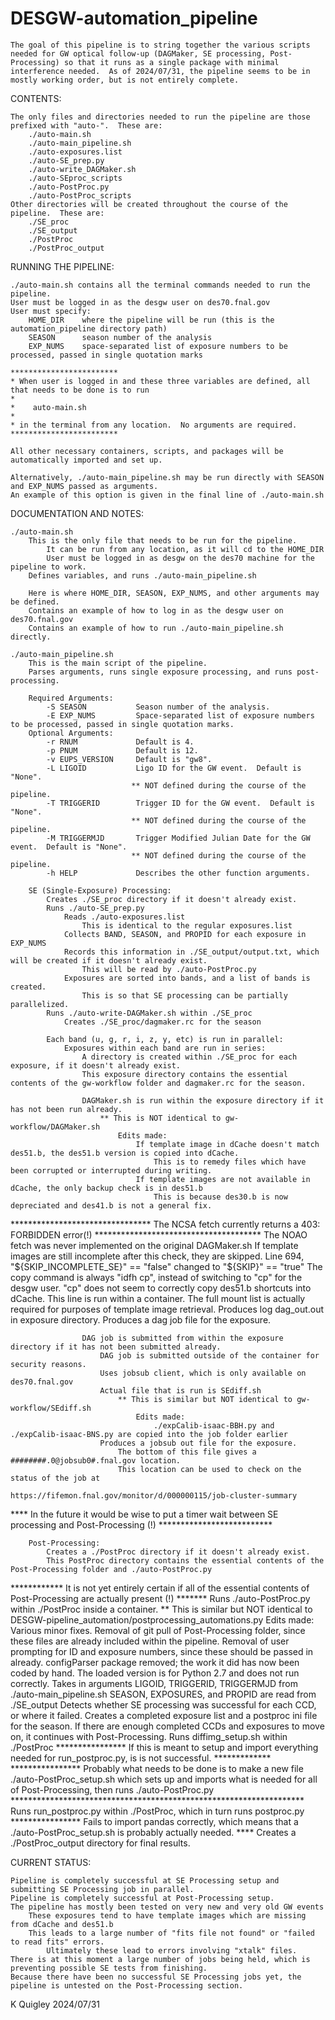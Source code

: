 # DESGW-automation_pipeline

    The goal of this pipeline is to string together the various scripts needed for GW optical follow-up (DAGMaker, SE processing, Post-Processing) so that it runs as a single package with minimal interference needed.  As of 2024/07/31, the pipeline seems to be in mostly working order, but is not entirely complete.

CONTENTS:
    
    The only files and directories needed to run the pipeline are those prefixed with "auto-".  These are:
        ./auto-main.sh
        ./auto-main_pipeline.sh
        ./auto-exposures.list
        ./auto-SE_prep.py
        ./auto-write_DAGMaker.sh
        ./auto-SEproc_scripts
        ./auto-PostProc.py
        ./auto-PostProc_scripts
    Other directories will be created throughout the course of the pipeline.  These are:
        ./SE_proc
        ./SE_output
        ./PostProc
        ./PostProc_output

RUNNING THE PIPELINE:
    
    ./auto-main.sh contains all the terminal commands needed to run the pipeline.
    User must be logged in as the desgw user on des70.fnal.gov
    User must specify:
        HOME_DIR    where the pipeline will be run (this is the automation_pipeline directory path)
        SEASON      season number of the analysis
        EXP_NUMS    space-separated list of exposure numbers to be processed, passed in single quotation marks
    
    ************************
    * When user is logged in and these three variables are defined, all that needs to be done is to run 
    *
    *    auto-main.sh
    *    
    * in the terminal from any location.  No arguments are required.  
    ************************

    All other necessary containers, scripts, and packages will be automatically imported and set up.

    Alternatively, ./auto-main_pipeline.sh may be run directly with SEASON and EXP_NUMS passed as arguments.
    An example of this option is given in the final line of ./auto-main.sh

DOCUMENTATION AND NOTES:
    
    ./auto-main.sh
        This is the only file that needs to be run for the pipeline.  
            It can be run from any location, as it will cd to the HOME_DIR
            User must be logged in as desgw on the des70 machine for the pipeline to work. 
        Defines variables, and runs ./auto-main_pipeline.sh

        Here is where HOME_DIR, SEASON, EXP_NUMS, and other arguments may be defined.
        Contains an example of how to log in as the desgw user on des70.fnal.gov
        Contains an example of how to run ./auto-main_pipeline.sh directly.
        
    ./auto-main_pipeline.sh
        This is the main script of the pipeline.
        Parses arguments, runs single exposure processing, and runs post-processing.

        Required Arguments:
            -S SEASON           Season number of the analysis.
            -E EXP_NUMS         Space-separated list of exposure numbers to be processed, passed in single quotation marks.
        Optional Arguments:
            -r RNUM             Default is 4.
            -p PNUM             Default is 12.
            -v EUPS_VERSION     Default is "gw8".
            -L LIGOID           Ligo ID for the GW event.  Default is "None". 
                               ** NOT defined during the course of the pipeline.
            -T TRIGGERID        Trigger ID for the GW event.  Default is "None".  
                               ** NOT defined during the course of the pipeline.
            -M TRIGGERMJD       Trigger Modified Julian Date for the GW event.  Default is "None".  
                               ** NOT defined during the course of the pipeline.
            -h HELP             Describes the other function arguments.

        SE (Single-Exposure) Processing:
            Creates ./SE_proc directory if it doesn't already exist.
            Runs ./auto-SE_prep.py
                Reads ./auto-exposures.list
                    This is identical to the regular exposures.list
                Collects BAND, SEASON, and PROPID for each exposure in EXP_NUMS
                Records this information in ./SE_output/output.txt, which will be created if it doesn't already exist.
                    This will be read by ./auto-PostProc.py
                Exposures are sorted into bands, and a list of bands is created.
                    This is so that SE processing can be partially parallelized.
            Runs ./auto-write-DAGMaker.sh within ./SE_proc
                Creates ./SE_proc/dagmaker.rc for the season
            
            Each band (u, g, r, i, z, y, etc) is run in parallel:
                Exposures within each band are run in series:
                    A directory is created within ./SE_proc for each exposure, if it doesn't already exist.
                    This exposure directory contains the essential contents of the gw-workflow folder and dagmaker.rc for the season.

                    DAGMaker.sh is run within the exposure directory if it has not been run already.
                        ** This is NOT identical to gw-workflow/DAGMaker.sh
                            Edits made:
                                If template image in dCache doesn't match des51.b, the des51.b version is copied into dCache.
                                    This is to remedy files which have been corrupted or interrupted during writing.
                                If template images are not available in dCache, the only backup check is in des51.b
                                    This is because des30.b is now depreciated and des41.b is not a general fix.
********************************    The NCSA fetch currently returns a 403: FORBIDDEN error(!)  **************************************
                                    The NOAO fetch was never implemented on the original DAGMaker.sh
                                If template images are still incomplete after this check, they are skipped.
                                    Line 694, "${SKIP_INCOMPLETE_SE}" == "false" changed to "${SKIP}" == "true"
                                The copy command is always "idfh cp", instead of switching to "cp" for the desgw user.
                                    "cp" does not seem to correctly copy des51.b shortcuts into dCache.
                        This line is run within a container.
                            The full mount list is actually required for purposes of template image retrieval.
                        Produces log dag_out.out in exposure directory.
                        Produces a dag job file for the exposure.
                    
                    DAG job is submitted from within the exposure directory if it has not been submitted already.
                        DAG job is submitted outside of the container for security reasons.
                        Uses jobsub client, which is only available on des70.fnal.gov
                        Actual file that is run is SEdiff.sh
                            ** This is similar but NOT identical to gw-workflow/SEdiff.sh
                                Edits made:
                                    ./expCalib-isaac-BBH.py and ./expCalib-isaac-BNS.py are copied into the job folder earlier
                        Produces a jobsub out file for the exposure.
                            The bottom of this file gives a ########.0@jobsub0#.fnal.gov location.
                            This location can be used to check on the status of the job at 
                                https://fifemon.fnal.gov/monitor/d/000000115/job-cluster-summary 
            
****    In the future it would be wise to put a timer wait between SE processing and Post-Processing (!)    **************************

        Post-Processing:
            Creates a ./PostProc directory if it doesn't already exist.
            This PostProc directory contains the essential contents of the Post-Processing folder and ./auto-PostProc.py
************    It is not yet entirely certain if all of the essential contents of Post-Processing are actually present (!)    *******
            Runs ./auto-PostProc.py within ./PostProc inside a container.
                ** This is similar but NOT identical to DESGW-pipeline_automation/postprocessing_automations.py
                    Edits made:
                        Various minor fixes.
                        Removal of git pull of Post-Processing folder, since these files are already included within the pipeline.
                        Removal of user prompting for ID and exposure numbers, since these should be passed in already.
                        configParser package removed; the work it did has now been coded by hand.
                            The loaded version is for Python 2.7 and does not run correctly.
                Takes in arguments LIGOID, TRIGGERID, TRIGGERMJD from ./auto-main_pipeline.sh
                    SEASON, EXPOSURES, and PROPID are read from ./SE_output
                Detects whether SE processing was successful for each CCD, or where it failed.
                Creates a completed exposure list and a postproc ini file for the season.
                If there are enough completed CCDs and exposures to move on, it continues with Post-Processing.
                Runs diffimg_setup.sh within ./PostProc
****************    If this is meant to setup and import everything needed for run_postproc.py, is is not successful.    *************
****************    Probably what needs to be done is to make a new file ./auto-PostProc_setup.sh which sets up and imports what is needed for all of Post-Processing, then runs ./auto-PostProc.py    *******************************************************************
                Runs run_postproc.py within ./PostProc, which in turn runs postproc.py
****************    Fails to import pandas correctly, which means that a ./auto-PostProc_setup.sh is probably actually needed.    ****
                Creates a ./PostProc_output directory for final results.

CURRENT STATUS:
    
    Pipeline is completely successful at SE Processing setup and submitting SE Processing job in parallel.
    Pipeline is completely successful at Post-Processing setup.
    The pipeline has mostly been tested on very new and very old GW events
        These exposures tend to have template images which are missing from dCache and des51.b
        This leads to a large number of "fits file not found" or "failed to read fits" errors.
            Ultimately these lead to errors involving "xtalk" files.
    There is at this moment a large number of jobs being held, which is preventing possible SE tests from finishing.
    Because there have been no successful SE Processing jobs yet, the pipeline is untested on the Post-Processing section.

K Quigley 2024/07/31
